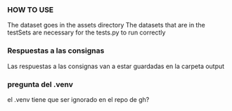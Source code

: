 ### HOW TO USE
The dataset goes in the assets directory
The datasets that are in the testSets are necessary for the tests.py to run correctly


### Respuestas a las consignas
Las respuestas a las consignas van a estar guardadas en la carpeta output


### pregunta del .venv
el .venv tiene que ser ignorado en el repo de gh?
